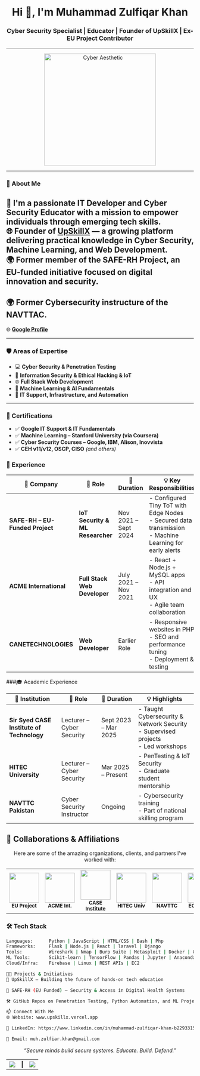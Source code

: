 <h1 align="center">Hi 👋, I'm Muhammad Zulfiqar Khan</h1>
<h3 align="center">Cyber Security Specialist | Educator | Founder of UpSkillX | Ex-EU Project Contributor</h3>

---

<p align="center">
  <img src="https://i.pinimg.com/originals/cd/19/aa/cd19aa1e727d79be52ac4ce88a649951.gif" alt="Cyber Aesthetic" width="300"/>
</p>

---

### 🧠 About Me

🚀 I'm a passionate IT Developer and Cyber Security Educator with a mission to empower individuals through **emerging tech skills**.  
🌐 Founder of **[UpSkillX](https://upskillx.vercel.app/)** — a growing platform delivering practical knowledge in Cyber Security, Machine Learning, and Web Development.  
🌍 Former member of the **SAFE-RH Project**, an EU-funded initiative focused on digital innovation and security.
---
🌍 Former Cybersecurity instructure of the **NAVTTAC**.
---
🌐 **[Google Profile](https://sites.google.com/view/zulfiqar-khan)**

---

### 🛡️ Areas of Expertise

- 💻 **Cyber Security & Penetration Testing**
- 🔐 **Information Security & Ethical Hacking & IoT**
- 🌐 **Full Stack Web Development**
- 🤖 **Machine Learning & AI Fundamentals**
- 🧪 **IT Support, Infrastructure, and Automation**

---

### 📜 Certifications

- ✅ **Google IT Support & IT Fundamentals**
- ✅ **Machine Learning – Stanford University (via Coursera)**
- ✅ **Cyber Security Courses – Google, IBM, Alison, Inovvista**
- ✅ **CEH v11/v12, OSCP, CISO** *(and others)*


### 💼 Experience
| 🏢 Company                           | 📌 Role                          | 📅 Duration          | 💡 Key Responsibilities                                                                                     |
| ------------------------------------ | -------------------------------- | -------------------- | ----------------------------------------------------------------------------------------------------------- |
| **SAFE-RH – EU-Funded Project** | **IoT Security & ML Researcher** | Nov 2021 – Sept 2024 | - Configured Tiny ToT with Edge Nodes<br>- Secured data transmission<br>- Machine Learning for early alerts |
| **ACME International**            | **Full Stack Web Developer**     | July 2021 – Nov 2021 | - React + Node.js + MySQL apps<br>- API integration and UX<br>- Agile team collaboration                    |
| **CANETECHNOLOGIES**              | **Web Developer**                | Earlier Role         | - Responsive websites in PHP<br>- SEO and performance tuning<br>- Deployment & testing                      |



###🎓 Academic Experience

| 🏫 Institution                               | 📌 Role                   | 📅 Duration          | 💡 Highlights                                                                         |
| -------------------------------------------- | ------------------------- | -------------------- | ------------------------------------------------------------------------------------- |
| **Sir Syed CASE Institute of Technology** | Lecturer – Cyber Security | Sept 2023 – Mar 2025 | - Taught Cybersecurity & Network Security<br>- Supervised projects<br>- Led workshops |
| **HITEC University**                      | Lecturer – Cyber Security | Mar 2025 – Present   | - PenTesting & IoT Security<br>- Graduate student mentorship                          |
| **NAVTTC Pakistan**                       | Cyber Security Instructor | Ongoing              | - Cybersecurity training<br>- Part of national skilling program                       |




## 🤝 Collaborations & Affiliations

<p align="center">
  Here are some of the amazing organizations, clients, and partners I've worked with:
</p>

<table align="center">
  <tr>
    <td align="center" width="120">
      <img src="https://upload.wikimedia.org/wikipedia/commons/thumb/b/b7/Flag_of_Europe.svg/100px-Flag_of_Europe.svg.png" width="80" /><br/>
      <sub><b>EU Project</b></sub>
    </td>
    <td align="center" width="120">
      <img src="https://encrypted-tbn0.gstatic.com/images?q=tbn:ANd9GcShg1m4ggEL7GriZ9rkFRaAXU93VVGPydhPmQ&s" width="80" /><br/>
      <sub><b>ACME Int.</b></sub>
    </td>
    <td align="center" width="120">
      <img src="https://encrypted-tbn0.gstatic.com/images?q=tbn:ANd9GcQC63Hrt4cuVNkqzh2_7ufbRz15mefIk4KPIoGl5IKBZcwp2kApPz664oa8wW1pbeL1pF0&usqp=CAU" width="80" /><br/>
      <sub><b>CASE Institute</b></sub>
    </td>
    <td align="center" width="120">
      <img src="https://upload.wikimedia.org/wikipedia/en/b/b3/HITEC_University_Logo.jpg" width="80" /><br/>
      <sub><b>HITEC Univ</b></sub>
    </td>
    <td align="center" width="120">
      <img src="https://encrypted-tbn0.gstatic.com/images?q=tbn:ANd9GcTYfU1gOQK_YNrp6i0oqd_Ljq065ySGd9Uo8g&s" width="80" /><br/>
      <sub><b>NAVTTC</b></sub>
    </td>
     <td align="center" width="120">
      <img src="https://www.umgc.edu/content/dam/umgc-gmc/images/ECCouncilLogo.jpg" width="80" /><br/>
      <sub><b>EC-Council</b></sub>
    </td>
     <td align="center" width="120">
      <img src="https://d3njjcbhbojbot.cloudfront.net/api/utilities/v1/imageproxy/https://coursera.s3.amazonaws.com/media/coursera-rebrand-logo-square.png?auto=format%2Ccompress&dpr=1" width="80" /><br/>
      <sub><b>Coursera</b></sub>
    </td>
  </tr>
</table>



### 🛠️ Tech Stack
```bash
Languages:      Python | JavaScript | HTML/CSS | Bash | Php 
Frameworks:     Flask | Node.js | React | laravel | Django
Tools:          Wireshark | Nmap | Burp Suite | Metasploit | Docker | Git | Ghidra | IDA | JohnRipper | Hydra 
ML Tools:       Scikit-learn | TensorFlow | Pandas | Jupyter | Anaconda
Cloud/Infra:    Firebase | Linux | REST APIs | EC2

👨‍💻 Projects & Initiatives
🔧 UpSkillX — Building the future of hands-on tech education

🔐 SAFE-RH (EU Funded) — Security & Access in Digital Health Systems

🛠️ GitHub Repos on Penetration Testing, Python Automation, and ML Projects (scroll down)

📫 Connect With Me
🌐 Website: www.upskillx.vercel.app

💼 LinkedIn: https://www.linkedin.com/in/muhammad-zulfiqar-khan-b22933156/

📧 Email: muh.zulfiar.khan@gmail.com
```
<p align="center"><em>“Secure minds build secure systems. Educate. Build. Defend.”</em></p>

<table align="center">
  <tr>
    <td>
      <img src="https://github-readme-stats.vercel.app/api?username=zulfiqar875&show_icons=true&theme=radical" />
    </td>
    <td><b>|</b></td>
    <td>
      <img src="https://github-readme-streak-stats.herokuapp.com?user=zulfiqar875&theme=radical" />
    </td>
  </tr>
</table>

